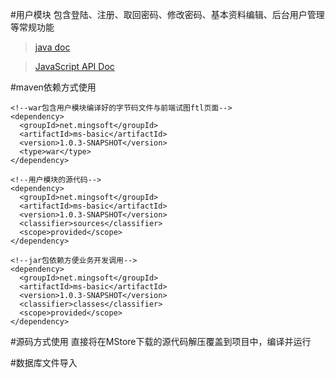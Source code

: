 #用户模块
包含登陆、注册、取回密码、修改密码、基本资料编辑、后台用户管理等常规功能
> [java doc](http://api.ms.mingsoft.net/people)

> [JavaScript API Doc](http://ms.mingsoft.net/html/86/6507/6511/index.html)

#maven依赖方式使用
```
<!--war包含用户模块编译好的字节码文件与前端试图ftl页面-->
<dependency>
  <groupId>net.mingsoft</groupId>
  <artifactId>ms-basic</artifactId>
  <version>1.0.3-SNAPSHOT</version>
  <type>war</type>
</dependency>

<!--用户模块的源代码-->
<dependency>
  <groupId>net.mingsoft</groupId>
  <artifactId>ms-basic</artifactId>
  <version>1.0.3-SNAPSHOT</version>
  <classifier>sources</classifier>
  <scope>provided</scope>
</dependency>

<!--jar包依赖方便业务开发调用-->
<dependency>
  <groupId>net.mingsoft</groupId>
  <artifactId>ms-basic</artifactId>
  <version>1.0.3-SNAPSHOT</version>
  <classifier>classes</classifier>
  <scope>provided</scope>
</dependency> 
```
#源码方式使用
直接将在MStore下载的源代码解压覆盖到项目中，编译并运行

#数据库文件导入
